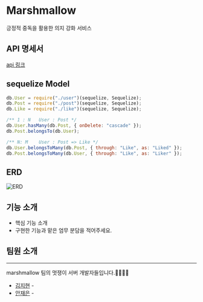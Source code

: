 # Marshmallow

긍정적 중독을 활용한 의지 강화 서비스

## API 명세서

[api 링크](https://github.com/27th-sopkathon-marshmallow/marshmallow_server.wiki.git)

## sequelize Model

```javascript
db.User = require("./user")(sequelize, Sequelize);
db.Post = require("./post")(sequelize, Sequelize);
db.Like = require("./like")(sequelize, Sequelize);

/** 1 : N   User : Post */
db.User.hasMany(db.Post, { onDelete: "cascade" });
db.Post.belongsTo(db.User);

/** N: M    User : Post => Like */
db.User.belongsToMany(db.Post, { through: "Like", as: "Liked" });
db.Post.belongsToMany(db.User, { through: "Like", as: "Liker" });
```

## ERD

![ERD]()

## 기능 소개

- 핵심 기능 소개
- 구현한 기능과 맡은 엄무 분담을 적어주세요.

## 팀원 소개

---

marshmallow 팀의 멋쟁이 서버 개발자들입니다.👩🏻‍💻🤍

- [김지현](https://github.com/Jihyun247) -
- [안재은](https://github.com/JaeeunAhn) -
